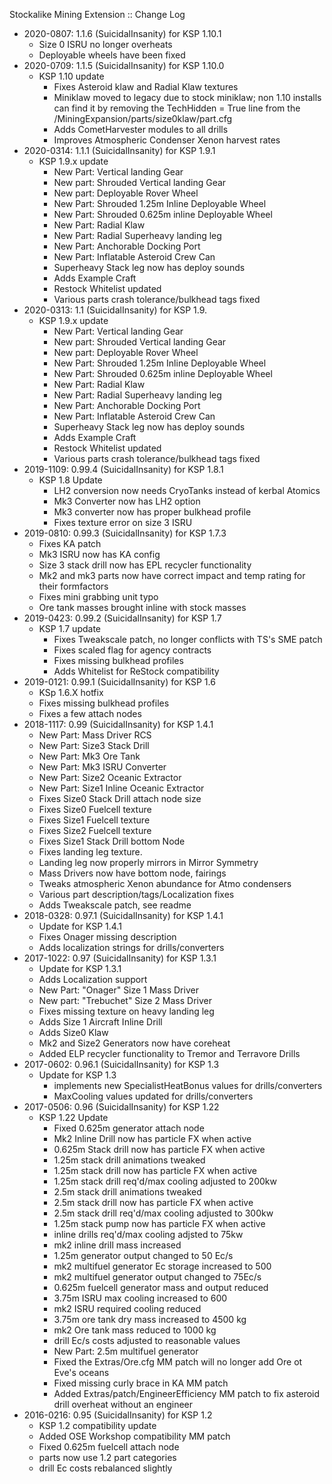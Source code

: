 Stockalike Mining Extension :: Change Log

* 2020-0807: 1.1.6 (SuicidalInsanity) for KSP 1.10.1
	+ Size 0 ISRU no longer overheats
	+ Deployable wheels have been fixed
* 2020-0709: 1.1.5 (SuicidalInsanity) for KSP 1.10.0
	+ KSP 1.10 update
		- Fixes Asteroid klaw and Radial Klaw textures
		- Miniklaw moved to legacy due to stock miniklaw; non 1.10 installs can find it by removing the TechHidden = True line from the /MiningExpansion/parts/size0klaw/part.cfg
		- Adds CometHarvester modules to all drills
		- Improves Atmospheric Condenser Xenon harvest rates
* 2020-0314: 1.1.1 (SuicidalInsanity) for KSP 1.9.1
	+ KSP 1.9.x update
		- New Part: Vertical landing Gear
		- New part: Shrouded Vertical landing Gear
		- New part: Deployable Rover Wheel
		- New Part: Shrouded 1.25m Inline Deployable Wheel
		- New Part: Shrouded 0.625m inline Deployable Wheel
		- New Part: Radial Klaw
		- New Part: Radial Superheavy landing leg
		- New Part: Anchorable Docking Port
		- New Part: Inflatable Asteroid Crew Can
		- Superheavy Stack leg now has deploy sounds
		- Adds Example Craft
		- Restock Whitelist updated
		- Various parts crash tolerance/bulkhead tags fixed
* 2020-0313: 1.1 (SuicidalInsanity) for KSP 1.9.
	+ KSP 1.9.x update
		- New Part: Vertical landing Gear
		- New part: Shrouded Vertical landing Gear
		- New part: Deployable Rover Wheel
		- New Part: Shrouded 1.25m Inline Deployable Wheel
		- New Part: Shrouded 0.625m inline Deployable Wheel
		- New Part: Radial Klaw
		- New Part: Radial Superheavy landing leg
		- New Part: Anchorable Docking Port
		- New Part: Inflatable Asteroid Crew Can
		- Superheavy Stack leg now has deploy sounds
		- Adds Example Craft
		- Restock Whitelist updated
		- Various parts crash tolerance/bulkhead tags fixed
* 2019-1109: 0.99.4 (SuicidalInsanity) for KSP 1.8.1
	+ KSP 1.8 Update
		- LH2 conversion now needs CryoTanks instead of kerbal Atomics
		- Mk3 Converter now has LH2 option
		- Mk3 converter now has proper bulkhead profile
		- Fixes texture error on size 3 ISRU
* 2019-0810: 0.99.3 (SuicidalInsanity) for KSP 1.7.3
	+ Fixes KA patch
	+ Mk3 ISRU now has KA config
	+ Size 3 stack drill now has EPL recycler functionality
	+ Mk2 and mk3 parts now have correct impact and temp rating for their formfactors
	+ Fixes mini grabbing unit typo
	+ Ore tank masses brought inline with stock masses
* 2019-0423: 0.99.2 (SuicidalInsanity) for KSP 1.7
	+ KSP 1.7 update
		- Fixes Tweakscale patch, no longer conflicts with TS's SME patch
		- Fixes scaled flag for agency contracts
		- Fixes missing bulkhead profiles
		- Adds Whitelist for ReStock compatibility
* 2019-0121: 0.99.1 (SuicidalInsanity) for KSP 1.6
	+ KSp 1.6.X hotfix
	+ Fixes missing bulkhead profiles
	+ Fixes a few attach nodes
* 2018-1117: 0.99 (SuicidalInsanity) for KSP 1.4.1
	+ New Part: Mass Driver RCS
	+ New Part: Size3 Stack Drill
	+ New Part: Mk3 Ore Tank
	+ New Part: Mk3 ISRU Converter
	+ New Part: Size2 Oceanic Extractor
	+ New Part: Size1 Inline Oceanic Extractor
	+ Fixes Size0 Stack Drill attach node size
	+ Fixes Size0 Fuelcell texture
	+ Fixes Size1 Fuelcell texture
	+ Fixes Size2 Fuelcell texture
	+ Fixes Size1 Stack Drill bottom Node
	+ Fixes landing leg texture.
	+ Landing leg now properly mirrors in Mirror Symmetry
	+ Mass Drivers now have bottom node, fairings
	+ Tweaks atmospheric Xenon abundance for Atmo condensers
	+ Various part description/tags/Localization fixes
	+ Adds Tweakscale patch, see readme
* 2018-0328: 0.97.1 (SuicidalInsanity) for KSP 1.4.1
	+ Update for KSP 1.4.1
	+ Fixes Onager missing description
	+ Adds localization strings for drills/converters
* 2017-1022: 0.97 (SuicidalInsanity) for KSP 1.3.1
	+ Update for KSP 1.3.1
	+ Adds Localization support
	+ New Part: "Onager" Size 1 Mass Driver
	+ New part: "Trebuchet" Size 2 Mass Driver
	+ Fixes missing texture on heavy landing leg
	+ Adds Size 1 Aircraft Inline Drill
	+ Adds Size0 Klaw
	+ Mk2 and Size2 Generators now have coreheat
	+ Added ELP recycler functionality to Tremor and Terravore Drills
* 2017-0602: 0.96.1 (SuicidalInsanity) for KSP 1.3
	+ Update for KSP 1.3
		- implements new SpecialistHeatBonus values for drills/converters
		- MaxCooling values updated for drills/converters
* 2017-0506: 0.96 (SuicidalInsanity) for KSP 1.22
	+ KSP 1.22 Update
		- Fixed 0.625m generator attach node
		- Mk2 Inline Drill now has particle FX when active
		- 0.625m Stack drill now has particle FX when active
		- 1.25m stack drill animations tweaked
		- 1.25m stack drill now has particle FX when active
		- 1.25m stack drill req'd/max cooling adjusted to 200kw
		- 2.5m stack drill animations tweaked
		- 2.5m stack drill now has particle FX when active
		- 2.5m stack drill req'd/max cooling adjusted to 300kw
		- 1.25m stack pump now has particle FX when active
		- inline drills req'd/max cooling adjsted to 75kw
		- mk2 inline drill mass increased
		- 1.25m generator output changed to 50 Ec/s
		- mk2 multifuel generator Ec storage increased to 500
		- mk2 multifuel generator output changed to 75Ec/s
		- 0.625m fuelcell generator mass and output reduced
		- 3.75m ISRU max cooling increased to 600
		- mk2 ISRU required cooling reduced
		- 3.75m ore tank dry mass increased to 4500 kg
		- mk2 Ore tank mass reduced to 1000 kg
		- drill Ec/s costs adjusted to reasonable values
		- New Part: 2.5m multifuel generator
		- Fixed the Extras/Ore.cfg MM patch will no longer add Ore ot Eve's oceans
		- Fixed missing curly brace in KA MM patch
		- Added Extras/patch/EngineerEfficiency MM patch to fix asteroid drill overheat without an engineer
* 2016-0216: 0.95 (SuicidalInsanity) for KSP 1.2
	+ KSP 1.2 compatibility update
	+ Added OSE Workshop compatibility MM patch
	+ Fixed 0.625m fuelcell attach node
	+ parts now use 1.2 part categories
	+ drill Ec costs rebalanced slightly
